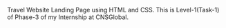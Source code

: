 Travel Website Landing Page using HTML and CSS.
This is Level-1(Task-1) of Phase-3 of my Internship at CNSGlobal.
